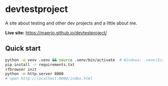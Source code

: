 # devtestproject

A site about testing and other dev projects and a little about me.

**Live site:** <https://maerjo.github.io/devtestproject/>

## Quick start

```bash
python -m venv .venv && source .venv/bin/activate  # Windows: .venv\Scripts\activate
pip install -r requirements.txt
rfbrowser init
python -m http.server 8000
# open http://localhost:8000/index.html
